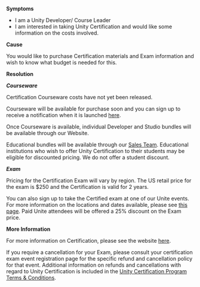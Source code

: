 

**Symptoms**


- I am a Unity Developer/ Course Leader
- I am interested in taking Unity Certification and would like some information on the costs involved.



**Cause**



You would like to purchase Certification materials and Exam information and wish to know what budget is needed for this.



**Resolution**



***Courseware***



Certification Courseware costs have not yet been released.



Courseware will be available for purchase soon and you can sign up to receive a notification when it is launched [here](https://certification.unity.com/courseware).



Once Courseware is available, individual Developer and Studio bundles will be available through our Website.



Educational bundles will be available through our [Sales Team](https://store.unity.com/contact?type=sales). Educational institutions who wish to offer Unity Certification to their students may be eligible for discounted pricing. We do not offer a student discount.



***Exam***



Pricing for the Certification Exam will vary by region. The US retail price for the exam is \$250 and the Certification is valid for 2 years.



You can also sign up to take the Certified exam at one of our Unite events. For more information on the locations and dates available, please see [this page](https://certification.unity.com/get-certified). Paid Unite attendees will be offered a 25% discount on the Exam price.



**More Information**



For more information on Certification, please see the website [here](https://certification.unity.com/).



If you require a cancellation for your Exam, please consult your certification exam event registration page for the specific refund and cancellation policy for that event. Additional information on refunds and cancellations with regard to Unity Certification is included in the [Unity Certification Program Terms & Conditions](https://certification.unity.com/terms-and-conditions).

